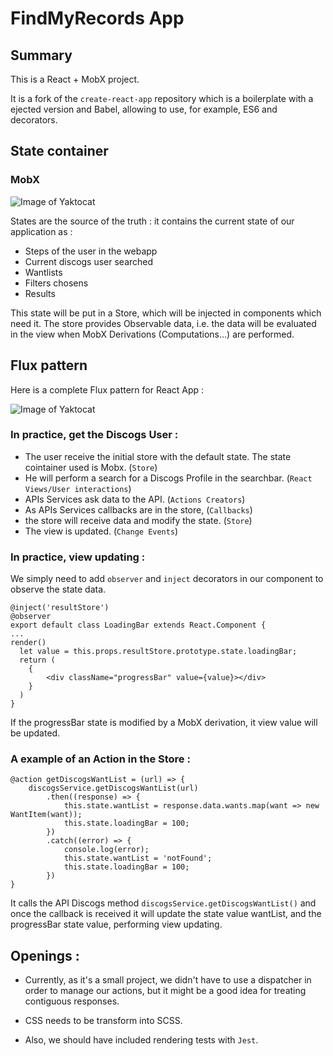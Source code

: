 # FindMyRecords App

## Summary

This is a React + MobX project.

It is a fork of the `create-react-app` repository which is a boilerplate with a ejected version and Babel,
allowing to use, for example, ES6 and decorators.

## State container

### MobX

![Image of Yaktocat](https://mobx.js.org/getting-started-assets/overview.png)

States are the source of the truth : it contains the current state of our application as :

- Steps of the user in the webapp
- Current discogs user searched
- Wantlists
- Filters chosens
- Results

This state will be put in a Store, which will be injected in components which need it.
The store provides Observable data, i.e. the data will be evaluated in the view when MobX Derivations (Computations...)
are performed. 

## Flux pattern 

Here is a complete Flux pattern for React App :

![Image of Yaktocat](http://blog.soat.fr/wp-content/uploads/2016/04/flux-diagram-white-background.png)


### In practice, get the Discogs User :

- The user receive the initial store with the default state. The state cointainer used is Mobx. (`Store`)
- He will perform a search for a Discogs Profile in the searchbar. (`React Views/User interactions`)
- APIs Services ask data to the API. (`Actions Creators`)
- As APIs Services callbacks are in the store, (`Callbacks`)
- the store will receive data and modify the state. (`Store`)
- The view is updated. (`Change Events`)


### In practice, view updating :

We simply need to add `observer` and `inject` decorators in our component to observe the state data.

    @inject('resultStore')
    @observer
    export default class LoadingBar extends React.Component {
    ...
    render() 
      let value = this.props.resultStore.prototype.state.loadingBar;
      return (
        {
            <div className="progressBar" value={value}></div>
        }
      )
    }

If the progressBar state is modified by a MobX derivation, it view value will be updated.

### A example of an Action in the Store :
    @action getDiscogsWantList = (url) => {
        discogsService.getDiscogsWantList(url)
            .then((response) => {
                this.state.wantList = response.data.wants.map(want => new WantItem(want));
                this.state.loadingBar = 100;
            })
            .catch((error) => {
                console.log(error);
                this.state.wantList = 'notFound';
                this.state.loadingBar = 100;
            })
    }

It calls the API Discogs method `discogsService.getDiscogsWantList()` and once the callback is received it will update the state value wantList, and the progressBar state value, performing view updating.


## Openings :

- Currently, as it's a small project, we didn't have to use a dispatcher in order to manage our actions, but it might be a good idea for treating contiguous responses.

- CSS needs to be transform into SCSS.

- Also, we should have included rendering tests with `Jest`.